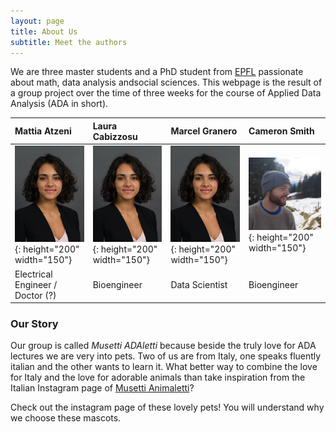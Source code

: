 ```yaml
---
layout: page
title: About Us
subtitle: Meet the authors
---
```


We are three master students and a PhD student from [EPFL](https://www.epfl.ch/about/) passionate about math, data analysis andsocial sciences. This webpage is the result of a group project over the time of three weeks for the course of Applied Data Analysis (ADA in short). 

| Mattia Atzeni | Laura Cabizzosu | Marcel Granero | Cameron Smith |
| :------ |:--- | :--- | :--- |
| ![test image size](laura.jpg){: height="200" width="150"}  | ![test image size](laura.jpg){: height="200"  width="150"} | ![test image size](laura.jpg){: height="200" width="150"}  | ![test image size](/assets/img/handsome_guy.jpg){: height="200" width="150"} | 
| Electrical Engineer / Doctor (?) | Bioengineer | Data Scientist | Bioengineer |


### Our Story

Our group is called *Musetti ADAletti* because beside the truly love for ADA lectures we are very into pets. Two of us are from Italy, one speaks fluently italian and the other wants to learn it. What better way to combine the love for Italy and the love for adorable animals than take inspiration from the Italian Instagram page of [Musetti Animaletti](https://www.instagram.com/musetti_animaletti/?hl=en)?

Check out the instagram page of these lovely pets! You will understand why we choose these mascots.


